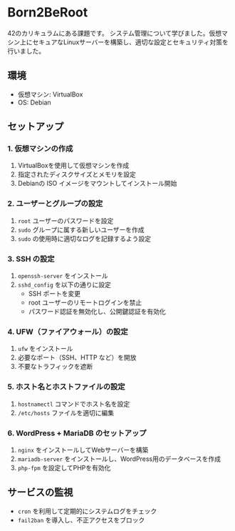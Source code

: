 # Born2BeRoot

42のカリキュラムにある課題です。
システム管理について学びました。仮想マシン上にセキュアなLinuxサーバーを構築し、適切な設定とセキュリティ対策を行いました。

## 環境
- 仮想マシン: VirtualBox
- OS: Debian

## セットアップ

### 1. 仮想マシンの作成
1. VirtualBoxを使用して仮想マシンを作成
2. 指定されたディスクサイズとメモリを設定
3. Debianの ISO イメージをマウントしてインストール開始

### 2. ユーザーとグループの設定
1. `root` ユーザーのパスワードを設定
2. `sudo` グループに属する新しいユーザーを作成
3. `sudo` の使用時に適切なログを記録するよう設定

### 3. SSH の設定
1. `openssh-server` をインストール
2. `sshd_config` を以下の通りに設定
   - SSH ポートを変更
   - root ユーザーのリモートログインを禁止
   - パスワード認証を無効化し、公開鍵認証を有効化

### 4. UFW（ファイアウォール）の設定
1. `ufw` をインストール
2. 必要なポート（SSH、HTTP など）を開放
3. 不要なトラフィックを遮断

### 5. ホスト名とホストファイルの設定
1. `hostnamectl` コマンドでホスト名を設定
2. `/etc/hosts` ファイルを適切に編集

### 6. WordPress + MariaDB のセットアップ
1. `nginx` をインストールしてWebサーバーを構築
2. `mariadb-server` をインストールし、WordPress用のデータベースを作成
3. `php-fpm` を設定してPHPを有効化

## サービスの監視
- `cron` を利用して定期的にシステムログをチェック
- `fail2ban` を導入し、不正アクセスをブロック
